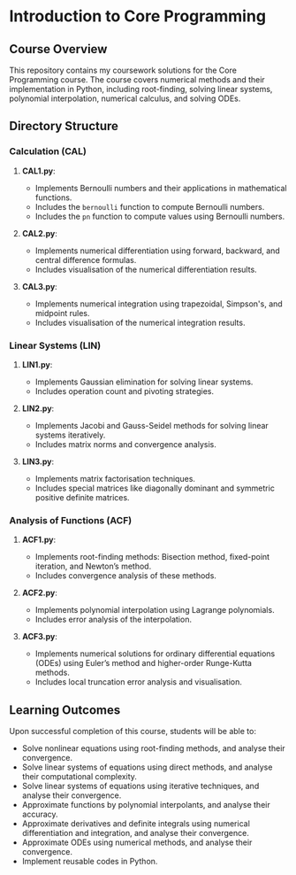 # Introduction to Core Programming

## Course Overview

This repository contains my coursework solutions for the Core Programming course. The course covers numerical methods and their implementation in Python, including root-finding, solving linear systems, polynomial interpolation, numerical calculus, and solving ODEs.

## Directory Structure

### Calculation (CAL)
1. **CAL1.py**: 
   - Implements Bernoulli numbers and their applications in mathematical functions.
   - Includes the `bernoulli` function to compute Bernoulli numbers.
   - Includes the `pn` function to compute values using Bernoulli numbers.

2. **CAL2.py**: 
   - Implements numerical differentiation using forward, backward, and central difference formulas.
   - Includes visualisation of the numerical differentiation results.

3. **CAL3.py**: 
   - Implements numerical integration using trapezoidal, Simpson's, and midpoint rules.
   - Includes visualisation of the numerical integration results.

### Linear Systems (LIN)
1. **LIN1.py**: 
   - Implements Gaussian elimination for solving linear systems.
   - Includes operation count and pivoting strategies.

2. **LIN2.py**: 
   - Implements Jacobi and Gauss-Seidel methods for solving linear systems iteratively.
   - Includes matrix norms and convergence analysis.

3. **LIN3.py**: 
   - Implements matrix factorisation techniques.
   - Includes special matrices like diagonally dominant and symmetric positive definite matrices.

### Analysis of Functions (ACF)
1. **ACF1.py**: 
   - Implements root-finding methods: Bisection method, fixed-point iteration, and Newton’s method.
   - Includes convergence analysis of these methods.

2. **ACF2.py**: 
   - Implements polynomial interpolation using Lagrange polynomials.
   - Includes error analysis of the interpolation.

3. **ACF3.py**: 
   - Implements numerical solutions for ordinary differential equations (ODEs) using Euler’s method and higher-order Runge-Kutta methods.
   - Includes local truncation error analysis and visualisation.

## Learning Outcomes

Upon successful completion of this course, students will be able to:

- Solve nonlinear equations using root-finding methods, and analyse their convergence.
- Solve linear systems of equations using direct methods, and analyse their computational complexity.
- Solve linear systems of equations using iterative techniques, and analyse their convergence.
- Approximate functions by polynomial interpolants, and analyse their accuracy.
- Approximate derivatives and definite integrals using numerical differentiation and integration, and analyse their convergence.
- Approximate ODEs using numerical methods, and analyse their convergence.
- Implement reusable codes in Python.
